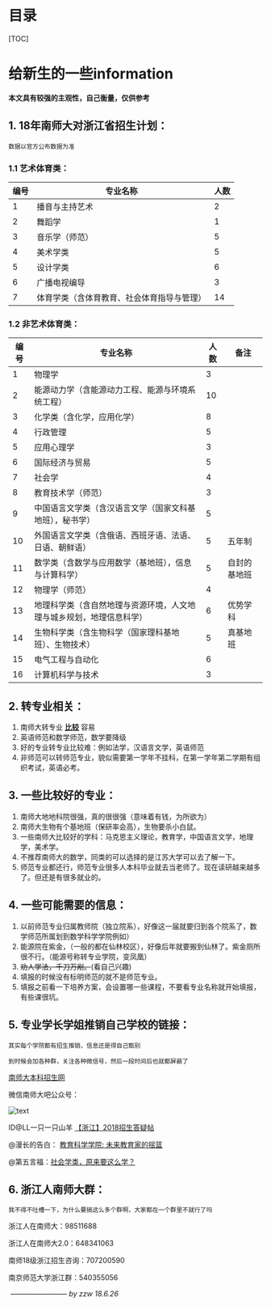 # 目录

[TOC]

# 给新生的一些information

**本文具有较强的主观性，自己衡量，仅供参考**

## 1. 18年南师大对浙江省招生计划：

```数据以官方公布数据为准```

### 1.1 艺术体育类：

| 编号 | 专业名称                                   | 人数 |
| ---- | ------------------------------------------ | ---- |
| 1    | 播音与主持艺术                             | 2    |
| 2    | 舞蹈学                                     | 1    |
| 3    | 音乐学（师范）                             | 5    |
| 4    | 美术学类                                   | 5    |
| 5    | 设计学类                                   | 6    |
| 6    | 广播电视编导                               | 3    |
| 7    | 体育学类（含体育教育、社会体育指导与管理） | 14   |

### 1.2 非艺术体育类：

| 编号 | 专业名称                                                     | 人数 | 备注         |
| ---- | ------------------------------------------------------------ | ---- | ------------ |
| 1    | 物理学                                                       | 3    |              |
| 2    | 能源动力学（含能源动力工程、能源与环境系统工程）             | 10   |              |
| 3    | 化学类（含化学，应用化学）                                   | 8    |              |
| 4    | 行政管理                                                     | 5    |              |
| 5    | 应用心理学                                                   | 3    |              |
| 6    | 国际经济与贸易                                               | 5    |              |
| 7    | 社会学                                                       | 4    |              |
| 8    | 教育技术学（师范）                                           | 3    |              |
| 9    | 中国语言文学类（含汉语言文学（国家文科基地班），秘书学）     | 5    |              |
| 10   | 外国语言文学类（含俄语、西班牙语、法语、日语、朝鲜语）       | 5    | 五年制       |
| 11   | 数学类（含数学与应用数学（基地班），信息与计算科学）         | 5    | 自封的基地班 |
| 12   | 物理学（师范）                                               | 4    |              |
| 13   | 地理科学类（含自然地理与资源环境，人文地理与城乡规划，地理信息科学） | 6    | 优势学科     |
| 14   | 生物科学类（含生物科学（国家理科基地班）、生物技术）         | 5    | 真基地班     |
| 15   | 电气工程与自动化                                             | 6    |              |
| 16   | 计算机科学与技术                                             | 3    |              |



## 2. 转专业相关：

1. 南师大转专业 **<u>比较</u>** 容易
2. 英语师范和数学师范，数学要降级
3. 好的专业转专业比较难：例如法学，汉语言文学，英语师范
4. 非师范可以转师范专业，貌似需要第一学年不挂科，在第一学年第二学期有组织考试，英语必考。

## 3. 一些比较好的专业：

1. 南师大地地科院很强，真的很很强（意味着有钱，为所欲为）
2. 南师大生物有个基地班（保研率会高），生物要杀小白鼠。
3. 一些南师大比较好的学科：马克思主义理论，教育学，中国语言文学，地理学，美术学。
4. 不推荐南师大的数学，同类的可以选择的是江苏大学可以去了解一下。
5. 师范专业都还行，师范专业很多人本科毕业就去当老师了。现在读研越来越多了。但还是有很多就业的。

## 4. 一些可能需要的信息：

1. 以前师范专业归属教师院（独立院系），好像这一届就要归到各个院系了，数学师范所属划到数学科学学院例如）
2. 能源院在紫金，（一般的都在仙林校区），好像后年就要搬到仙林了。紫金厕所很不行。（能源号称转专业学院，变凤凰）
3. ~~劝人学法，千刀万剐。~~(看自己兴趣)
4. 填报的时候没有标明师范的就不是师范专业。
5. 填报之前看一下培养方案，会设置哪一些课程，不要看专业名称就开始填报，有些课很坑。

## 5. 专业学长学姐推销自己学校的链接：

``其实每个学院都有招生推销，信息还是得自己甄别``

```到时候会加各种群，关注各种微信号，然后一段时间后也就都屏蔽了```

[南师大本科招生网](http://bkzs.njnu.edu.cn/)

微信南师大吧公众号：

![text](http://imgsrc.baidu.com/forum/w%3D580/sign=d089abd5733e6709be0045f70bc69fb8/20a1c3cec3fdfc03e54ab44ad83f8794a5c226eb.jpg)

ID@LL一只一只山羊  [【浙江】2018招生答疑帖](http://tieba.baidu.com/p/5731570306)

@漫长的告白：  [教育科学学院: 未来教育家的摇篮](https://mp.weixin.qq.com/s?__biz=MzA5NzAyNzQ4NA==&mid=2650693765&idx=1&sn=c894c3bb03f49968e2a0480e32e56ffa&chksm=88add476bfda5d60ad8328f55df250204b5d7c5f83fe504eac985377a9f06c94fe4c2e9b5ec3&mpshare=1&scene=23&srcid=0626CbUZGeqDJIDvAN2Wdur7#rd)

@第五言福：[社会学类，原来要这么学？](https://mp.weixin.qq.com/s?__biz=MzIzMjQxNjM1OA==&mid=100001726&idx=4&sn=8f5ac7dd4896cadb29f7b590e73fb13b&chksm=689472b75fe3fba1e9152ed996c073eb34d3db623589df71986240980dd40042680d84007774&mpshare=1&scene=23&srcid=0626JEgoLagdHGHuFGZgCgpH#rd)



## 6. 浙江人南师大群：

```我不得不吐槽一下，为什么要搞这么多个群啊，大家都在一个群里不就行了吗```

浙江人在南师大：98511688 

浙江人在南师大2.0：648341063

南师18级浙江招生咨询：707200590

南京师范大学浙江群：540355056









​                                                                              _————————    by zzw 18.6.26_


